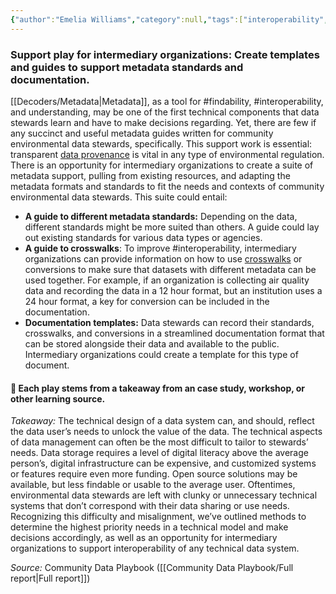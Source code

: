 ```yaml
---
{"author":"Emelia Williams","category":null,"tags":["interoperability","findability","datastandards","documentation"],"dg-publish":true,"permalink":"/plays/play-12-create-templates-to-support-metadata-usage/","dgPassFrontmatter":true}
---
```


### **Support play for intermediary organizations: Create templates and guides to support metadata standards and documentation.** 
[[Decoders/Metadata\|Metadata]], as a tool for #findability, #interoperability, and understanding, may be one of the first technical components that data stewards learn and have to make decisions regarding. Yet, there are few if any succinct and useful metadata guides written for community environmental data stewards, specifically. This support work is essential: transparent [data provenance](https://www.nnlm.gov/guides/data-glossary/data-provenance) is vital in any type of environmental regulation. There is an opportunity for intermediary organizations to create a suite of metadata support, pulling from existing resources, and adapting the metadata formats and standards to fit the needs and contexts of community environmental data stewards. This suite could entail:

- **A guide to different metadata standards:** Depending on the data, different standards might be more suited than others. A guide could lay out existing standards for various data types or agencies. 
- **A guide to crosswalks**: To improve #interoperability, intermediary organizations can provide information on how to use [crosswalks](https://guides.lib.utexas.edu/metadata-basics/crosswalks) or conversions to make sure that datasets with different metadata can be used together. For example, if an organization is collecting air quality data and recording the data in a 12 hour format, but an institution uses a 24 hour format, a key for conversion can be included in the documentation. 
- **Documentation templates:** Data stewards can record their standards, crosswalks, and conversions in a streamlined documentation format that can be stored alongside their data and available to the public. Intermediary organizations could create a template for this type of document.



#### 🌱 Each play stems from a takeaway from an case study, workshop, or other learning source. 

*Takeaway:* The technical design of a data system can, and should, reflect the data user’s needs to unlock the value of the data. 
The technical aspects of data management can often be the most difficult to tailor to stewards’ needs. Data storage requires a level of digital literacy above the average person’s, digital infrastructure can be expensive, and customized systems or features require even more funding. Open source solutions may be available, but less findable or usable to the average user. Oftentimes, environmental data stewards are left with clunky or unnecessary technical systems that don’t correspond with their data sharing or use needs. Recognizing this difficulty and misalignment, we’ve outlined methods to determine the highest priority needs in a technical model and make decisions accordingly, as well as an opportunity for intermediary organizations to support interoperability of any technical data system.

*Source:* Community Data Playbook ([[Community Data Playbook/Full report\|Full report]])